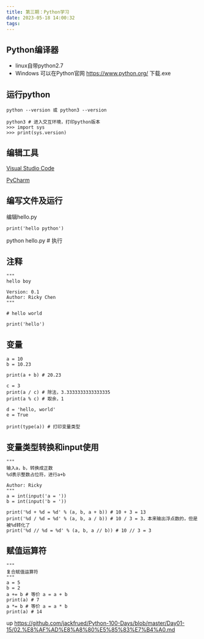 ```yaml
---
title: 第三期：Python学习
date: 2023-05-18 14:00:32
tags:
---
```


## Python编译器

- linux自带python2.7
- Windows 可以在Python官网 https://www.python.org/ 下载.exe

## 运行python
```
python --version 或 python3 --version

python3 # 进入交互环境，打印python版本
>>> import sys
>>> print(sys.version) 
```

## 编辑工具

[Visual Studio Code](https://code.visualstudio.com/)

[PyCharm](https://www.jetbrains.com/pycharm/download/)

## 编写文件及运行
编辑hello.py
```
print('hello python')
```
python hello.py # 执行

## 注释
```
"""
hello boy

Version: 0.1
Author: Ricky Chen
"""

# hello world

print('hello')
```

## 变量
```
a = 10
b = 10.23

print(a + b) # 20.23

c = 3
print(a / c) # 除法，3.3333333333333335
print(a % c) # 取余，1

d = 'hello, world'
e = True

print(type(a)) # 打印变量类型
```

## 变量类型转换和input使用
```
"""
输入a，b，转换成正数
%d表示整数占位符，进行a+b

Author: Ricky
"""
a = int(input('a = '))
b = int(input('b = '))

print('%d + %d = %d' % (a, b, a + b)) # 10 + 3 = 13
print('%d / %d = %d' % (a, b, a / b)) # 10 / 3 = 3，本来输出浮点数的，但是被%d转化了
print('%d // %d = %d' % (a, b, a // b)) # 10 // 3 = 3
```

## 赋值运算符
```
"""
复合赋值运算符
"""
a = 5
b = 2
a += b # 等价 a = a + b
print(a) # 7
a *= b # 等价 a = a * b
print(a) # 14
```
up https://github.com/jackfrued/Python-100-Days/blob/master/Day01-15/02.%E8%AF%AD%E8%A8%80%E5%85%83%E7%B4%A0.md